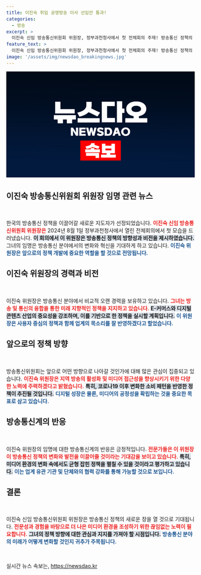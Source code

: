 ```yaml
---
title: 이진숙 취임 공영방송 이사 선임안 통과!
categories:
  - 방송
excerpt: >
  이진숙 신임 방송통신위원회 위원장, 정부과천청사에서 첫 전체회의 주재! 방송통신 정책의 새로운 물결을 예고하며 귀추가 주목된다. 클릭해 이진숙 위원장의 비전을 알아보세요!
feature_text: >
  이진숙 신임 방송통신위원회 위원장, 정부과천청사에서 첫 전체회의 주재! 방송통신 정책의 새로운 물결을 예고하며 귀추가 주목된다. 클릭해 이진숙 위원장의 비전을 알아보세요!
image: '/assets/img/newsdao_breakingnews.jpg'
---
```


<p><img src="/assets/img/newsdao_breakingnews.jpg" alt="cryptoinkorea 속보" /></p>

<h2 data-ke-size="size26">이진숙 방송통신위원회 위원장 임명 관련 뉴스</h2>

<p data-ke-size="size16">&nbsp;</p>

<p>한국의 방송통신 정책을 이끌어갈 새로운 지도자가 선정되었습니다. <b><span style="color: #ee2323;">이진숙 신임 방송통신위원회 위원장은</span></b> 2024년 8월 1일 정부과천청사에서 열린 전체회의에서 첫 모습을 드러냈습니다. <b><span style="background-color: #21538527;">이 회의에서 이 위원장은 방송통신 정책의 방향성과 비전을 제시하였습니다.</span></b> 그녀의 임명은 방송통신 분야에서의 변화와 혁신을 기대하게 하고 있습니다. <b><span style="color: #1a5490;">이진숙 위원장은 앞으로의 정책 개발에 중요한 역할을 할 것으로 전망됩니다.</span></b></p>

<h2 data-ke-size="size26">이진숙 위원장의 경력과 비전</h2>

<p data-ke-size="size16">&nbsp;</p>

<p>이진숙 위원장은 방송통신 분야에서 비교적 오랜 경력을 보유하고 있습니다. <b><span style="color: #ee2323;">그녀는 방송 및 통신의 융합을 통한 미래 지향적인 정책을 지지하고 있습니다.</span></b> <b><span style="background-color: #21538527;">E-커머스와 디지털 콘텐츠 산업의 중요성을 강조하며, 이를 기반으로 한 정책을 실시할 계획입니다.</span></b> <b><span style="color: #1a5490;">이 위원장은 사용자 중심의 정책과 함께 업계의 목소리를 잘 반영하겠다고 할었습니다.</span></b> </p>

<h2 data-ke-size="size26">앞으로의 정책 방향</h2>

<p data-ke-size="size16">&nbsp;</p>

<p>방송통신위원회는 앞으로 어떤 방향으로 나아갈 것인가에 대해 많은 관심이 집중되고 있습니다. <b><span style="color: #ee2323;">이진숙 위원장은 지역 방송의 활성화 및 미디어 접근성을 향상시키기 위한 다양한 노력에 주력하겠다고 밝혔습니다.</span></b> <b><span style="background-color: #21538527;">특히, 코로나19 이후 변화한 소비 패턴을 반영한 정책이 추진될 것입니다.</span></b> <b><span style="color: #1a5490;">디지털 성장은 물론, 미디어의 공정성을 확립하는 것을 중요한 목표로 삼고 있습니다.</span></b> </p>

<h2 data-ke-size="size26">방송통신계의 반응</h2>

<p data-ke-size="size16">&nbsp;</p>

<p>이진숙 위원장의 임명에 대한 방송통신계의 반응은 긍정적입니다. <b><span style="color: #ee2323;">전문가들은 이 위원장이 방송통신 정책의 변화와 발전을 이끌어줄 것이라는 기대감을 보이고 있습니다.</span></b> <b><span style="background-color: #21538527;">특히, 미디어 환경의 변화 속에서도 균형 잡힌 정책을 펼칠 수 있을 것이라고 평가하고 있습니다.</span></b> <b><span style="color: #1a5490;">이는 업계 유관 기관 및 단체와의 협력 강화를 통해 가능할 것으로 보입니다.</span></b> </p>

<h2 data-ke-size="size26">결론</h2>

<p data-ke-size="size16">&nbsp;</p>

<p>이진숙 신임 방송통신위원회 위원장은 방송통신 정책의 새로운 장을 열 것으로 기대됩니다. <b><span style="color: #ee2323;">전문성과 경험을 바탕으로 더 나은 미디어 환경을 조성하기 위한 끊임없는 노력이 필요합니다.</span></b> <b><span style="background-color: #21538527;">그녀의 정책 방향에 대한 관심과 지지를 가져야 할 시점입니다.</span></b> <b><span style="color: #1a5490;">방송통신 분야의 미래가 어떻게 변화할 것인지 귀추가 주목됩니다.</span></b> </p>

<p data-ke-size="size16">&nbsp;</p> 
실시간 뉴스 속보는, <a href="https://newsdao.kr" rel="dofollow">https://newsdao.kr</a>


